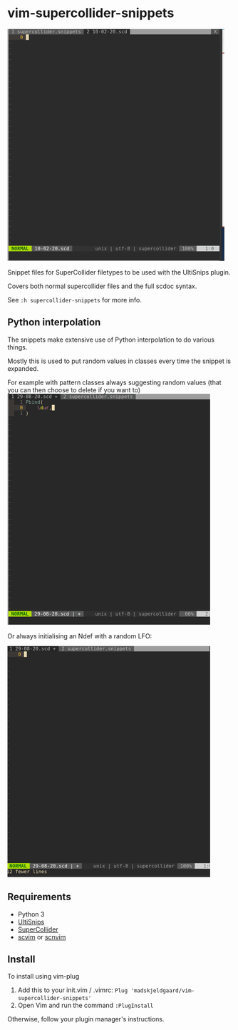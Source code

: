 # vim-supercollider-snippets
![snippets in action](python-interpolation-pattern-bonanza.gif)

Snippet files for SuperCollider filetypes to be used with the UltiSnips plugin.

Covers both normal supercollider files and the full scdoc syntax. 

See `:h supercollider-snippets` for more info.

## Python interpolation
The snippets make extensive use of Python interpolation to do various things.

Mostly this is used to put random values in classes every time the snippet is expanded.

For example with pattern classes always suggesting random values (that you can then choose to delete if you want to)
![python-interp1](python-interpolation-scsnips-patterns.gif)

Or always initialising an Ndef with a random LFO:

![python-interp2](python-interpolation-scsnips-lfos.gif)


## Requirements
* Python 3
* [UltiSnips](https://github.com/SirVer/ultisnips)
* [SuperCollider](https://github.com/supercollider/supercollider)
* [scvim](https://github.com/supercollider/scvim) or [scnvim](github.com/davidgranstrom/scnvim)

## Install
To install using vim-plug
1. Add this to your init.vim / .vimrc:
`Plug 'madskjeldgaard/vim-supercollider-snippets'`
2. Open Vim and run the command `:PlugInstall`


Otherwise, follow your plugin manager's instructions.
